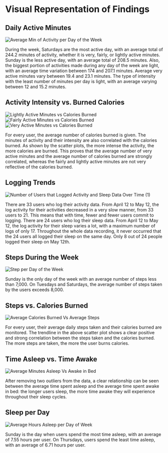 # **Visual Representation of Findings**

## **Daily Active Minutes**

![Average Min of Activity per Day of the Week](https://github.com/EdwinKhoury/FitBit-Project/assets/146214280/d153c8be-9138-4645-92e5-d576151214f7)

During the week, Saturdays are the most active day, with an average total of 244.2 minutes of activity, whether it is very, fairly, or lightly active minutes.
Sunday is the less active day, with an average total of 208.5 minutes. Also, the biggest portion of activities made during any day of the week are light, with an average time variation between 174 and 207.1 minutes.
Average very active minutes vary between 19.4 and 23.1 minutes. The type of intensity with the least number of minutes per day is light, with an average varying between 12 and 15.2 minutes.


## **Activity Intensity vs. Burned Calories**

![Lightly Active Minutes vs Calories Burned](https://github.com/EdwinKhoury/FitBit-Project/assets/146214280/81c1b850-bfcd-40e8-93a9-1346edd7520c)
![Fairly Active Minutes vs Calories Burned](https://github.com/EdwinKhoury/FitBit-Project/assets/146214280/84130a12-e2a6-42a7-bf31-d7049aeaa684) 
![Very Active Minutes vs Calories Burned](https://github.com/EdwinKhoury/FitBit-Project/assets/146214280/a41a42b2-b06e-4ef8-9a47-a6e368e73fe6)

For every user, the average number of calories burned is given. The minutes of activity and their intensity are also correlated with the calories burned. As shown by the scatter plots, the more intense the activity, 
the more calories are burned. This proves that the average number of very active minutes and the average number of calories burned are strongly correlated, whereas the fairly and lightly active minutes are not very reflective of the calories burned.


## **Logging Trends**

![Number of Users that Logged Activity and Sleep Data Over Time (1)](https://github.com/EdwinKhoury/FitBit-Project/assets/146214280/73c8ba07-8c0e-4484-ac06-9f1f32c19556)

There are 33 users who log their activity data. From April 12 to May 12, the log activity for their activities decreased in a very slow manner, from 33 users to 21. This means that with time, fewer and fewer users commit to logging. There are 24 users who log their sleep data. From April 12 to May 12, the log activity for their sleep varies a lot, with a maximum number of logs of only 17. Throughout the whole data recording, it never occurred that the 24 users all logged their sleep on the same day. Only 8 out of 24 people logged their sleep on May 12th.


## **Steps During the Week**

![Step per Day of the Week](https://github.com/EdwinKhoury/FitBit-Project/assets/146214280/fad23897-cd4e-423a-afda-ee26caaad6dc)

Sunday is the only day of the week with an average number of steps less than 7,000. On Tuesdays and Saturdays, the average number of steps taken by the users exceeds 8,000.


## **Steps vs. Calories Burned**

![Average Calories Burned Vs Average Steps](https://github.com/EdwinKhoury/FitBit-Project/assets/146214280/14b04102-e048-48ce-bcdd-40b750fd0372)

For every user, their average daily steps taken and their calories burned are monitored. The trendline in the above scatter plot shows a clear positive and strong correlation between the steps taken and the calories burned. The more steps are taken, the more the user burns calories.


## **Time Asleep vs. Time Awake**

![Average Minutes Asleep Vs Awake in Bed](https://github.com/EdwinKhoury/FitBit-Project/assets/146214280/aee34a35-82fe-4c82-a439-008f1683c7bb)

After removing two outliers from the data, a clear relationship can be seen between the average time spent asleep and the average time spent awake in bed: the longer users sleep, the more time awake they will experience 
throughout their sleep cycles.


## **Sleep per Day**

![Average Hours Asleep per Day of Week](https://github.com/EdwinKhoury/FitBit-Project/assets/146214280/aea4aacb-f3a3-4b26-9a58-89cd9f58ebc1)

Sunday is the day when users spend the most time asleep, with an average of 7.55 hours per user. On Thursdays, users spend the least time asleep, with an average of 6.71 hours per user.








